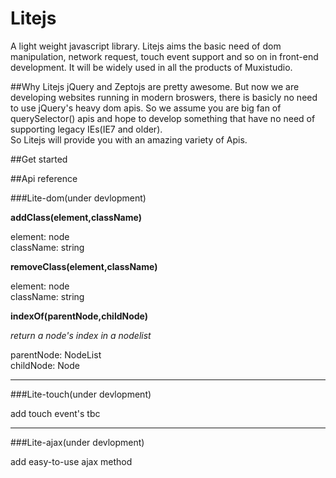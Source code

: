 # Litejs
A light weight javascript library. Litejs aims the basic need of dom manipulation, network request, touch event support and so on in front-end development. It will be widely used in all the products of Muxistudio.

##Why Litejs
jQuery and Zeptojs are pretty awesome. But now we are developing websites running in modern broswers, there is basicly no need to use jQuery's heavy dom apis. So we assume you are big fan of querySelector() apis and hope to develop something that have no need of supporting legacy IEs(IE7 and older).   
So Litejs will provide you with an amazing variety of Apis.

##Get started

##Api reference


###Lite-dom(under devlopment)


**addClass(element,className)**  

element: node  
className: string  

**removeClass(element,className)**  

element: node  
className: string  

**indexOf(parentNode,childNode)**  
  
*return a node's index in a nodelist*  

parentNode: NodeList  
childNode: Node
***
###Lite-touch(under devlopment)

add touch event's  tbc
***
###Lite-ajax(under devlopment)

add easy-to-use ajax method